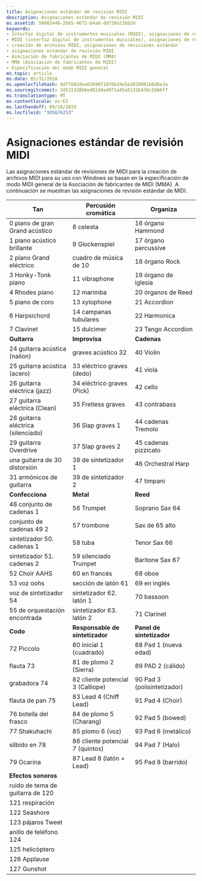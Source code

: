 ```yaml
---
title: Asignaciones estándar de revisión MIDI
description: Asignaciones estándar de revisión MIDI
ms.assetid: 59982448-26b5-4673-b4a0-dd720a23bb28
keywords:
- Interfaz digital de instrumentos musicales (MIDI), asignaciones de revisiones estándar
- MIDI (interfaz digital de instrumentos musicales), asignaciones de revisiones estándar
- creación de archivos MIDI, asignaciones de revisiones estándar
- asignaciones estándar de revisión MIDI
- Asociación de fabricantes de MIDI (MMA)
- MMA (Asociación de fabricantes de MIDI)
- Especificación del modo MIDI general
ms.topic: article
ms.date: 05/31/2018
ms.openlocfilehash: 8df7e02dea62696f1076bd4e5e3030081b0dbe3a
ms.sourcegitcommit: 2d531328b6ed82d4ad971a45a5131b430c5866f7
ms.translationtype: MT
ms.contentlocale: es-ES
ms.lasthandoff: 09/16/2019
ms.locfileid: "105676253"
---
```

# <a name="standard-midi-patch-assignments"></a>Asignaciones estándar de revisión MIDI

Las asignaciones estándar de revisiones de MIDI para la creación de archivos MIDI para su uso con Windows se basan en la especificación de modo MIDI general de la Asociación de fabricantes de MIDI (MMA). A continuación se muestran las asignaciones de revisión estándar de MIDI.



| Tan                      | Percusión cromática      | Organiza                |
|----------------------------|---------------------------|----------------------|
| 0 piano de gran Grand acústico     | 8 celesta                 | 16 órgano Hammond     |
| 1 piano acústico brillante    | 9 Glockenspiel            | 17 órgano percussive  |
| 2 piano Grand eléctrico     | cuadro de música de 10              | 18 órgano Rock        |
| 3 Honky-Tonk piano         | 11 vibraphone             | 19 órgano de iglesia      |
| 4 Rhodes piano             | 12 marimba                | 20 órganos de Reed        |
| 5 piano de coro           | 13 xylophone              | 21 Accordion         |
| 6 Harpsichord              | 14 campanas tubulares          | 22 Harmonica         |
| 7 Clavinet                 | 15 dulcimer               | 23 Tango Accordion   |
| **Guitarra**                 | **Improvisa**                  | **Cadenas**          |
| 24 guitarra acústica (nailon) | graves acústico 32          | 40 Violin            |
| 25 guitarra acústica (acero) | 33 eléctrico graves (dedo) | 41 viola             |
| 26 guitarra eléctrica (jazz)  | 34 eléctrico graves (Pick)   | 42 cello             |
| 27 guitarra eléctrica (Clean) | 35 Fretless graves          | 43 contrabass        |
| 28 guitarra eléctrica (silenciado) | 36 Slap graves 1            | 44 cadenas Tremolo   |
| 29 guitarra Overdrive       | 37 Slap graves 2            | 45 cadenas pizzicato |
| una guitarra de 30 distorsión       | 38 de sintetizador 1           | 46 Orchestral Harp   |
| 31 armónicos de guitarra        | 39 de sintetizador 2           | 47 timpani           |
| **Confecciona**               | **Metal**                 | **Reed**             |
| 48 conjunto de cadenas 1       | 56 Trumpet                | Soprano Sax 64       |
| conjunto de cadenas 49 2       | 57 trombone               | Sax de 65 alto          |
| sintetizador 50. cadenas 1        | 58 tuba                   | Tenor Sax 66         |
| sintetizador 51. cadenas 2        | 59 silenciado Trumpet          | Baritone Sax 67      |
| 52 Choir AAHS              | 60 en francés            | 68 oboe              |
| 53 voz oohs              | sección de latón 61          | 69 en inglés      |
| voz de sintetizador 54             | sintetizador 62. latón 1         | 70 bassoon           |
| 55 de orquestación encontrada           | sintetizador 63. latón 2         | 71 Clarinet          |
| **Codo**                   | **Responsable de sintetizador**            | **Panel de sintetizador**        |
| 72 Piccolo                 | 80 inicial 1 (cuadrado)        | 88 Pad 1 (nueva edad)   |
| flauta 73                   | 81 de plomo 2 (Sierra)      | 89 PAD 2 (cálido)      |
| grabadora 74                | 82 cliente potencial 3 (Calliope) | 90 Pad 3 (polisintetizador) |
| flauta de pan 75               | 83 Lead 4 (Chiff Lead)    | 91 Pad 4 (Choir)     |
| 76 botella del frasco             | 84 de plomo 5 (Charang)       | 92 Pad 5 (bowed)     |
| 77 Shakuhachi              | 85 plomo 6 (voz)         | 93 Pad 6 (metálico)  |
| silbido en 78                 | 86 cliente potencial 7 (quintos)        | 94 Pad 7 (Halo)      |
| 79 Ocarina                 | 87 Lead 8 (latón + Lead)  | 95 Pad 8 (barrido)     |
| **Efectos sonoros**          |                           |                      |
| ruido de tema de guitarra de 120      |                           |                      |
| 121 respiración           |                           |                      |
| 122 Seashore               |                           |                      |
| 123 pájaros Tweet             |                           |                      |
| anillo de teléfono 124         |                           |                      |
| 125 helicóptero             |                           |                      |
| 126 Applause               |                           |                      |
| 127 Gunshot                |                           |                      |



 

 

 




